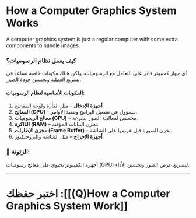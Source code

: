 # **How a Computer Graphics System Works**

A computer graphics system is just a regular computer with some extra components to handle images.

### **كيف يعمل نظام الرسوميات؟**

أي جهاز كمبيوتر قادر على التعامل مع الرسوميات، ولكن هناك مكونات خاصة تساعد في تسريع العملية وتحسين جودة الصور.

#### **المكونات الأساسية لنظام الرسوميات:**

1. **أجهزة الإدخال** – مثل الفأرة ولوحة المفاتيح.
2. **المعالج (CPU)** – مسؤول عن تشغيل البرامج وتنفيذ الأوامر.
3. **معالج الرسوميات (GPU)** – مخصص لمعالجة الصور بسرعة.
4. **الذاكرة (RAM)** – تخزن البيانات المؤقتة.
5. **مخزن الإطارات (Frame Buffer)** – يخزن الصورة قبل عرضها على الشاشة.
6. **أجهزة الإخراج** – مثل الشاشة والبروجيكتور.

### **👀 الزتونة:**

أجهزة الكمبيوتر تحتوي على معالج رسوميات (GPU) لتسريع عرض الصور وتحسين الأداء.

---
# اختبر حفظك :[[(Q)How a Computer Graphics System Work]]
